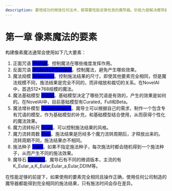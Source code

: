```yaml
---
description: 要想成功的释放任何法术，都需要性能足够优良的魔导器。钞能力是解决魔导器问题的最简单方法，否则需要较高的施法智慧。本书不对魔导器问题进行讨论。
---
```


# 第一章 像素魔法的要素

构建像素魔法通常会使用如下几大要素：

1. 正面咒语 <mark style="background-color:blue;">Prompt</mark>。控制魔法在哪些维度发挥作用。
2. 反面咒语 <mark style="background-color:blue;">Undesired Content</mark>。控制魔法，避免产生哪些效果。
3. 魔法规模 <mark style="background-color:blue;">Resolution</mark>。控制施法结果的尺寸。即使其他要素完全相同，但是魔法规模不同，施法结果是完全不同的，而非缩放和裁切的关系。在NovelAI中，首选512\*768规模的魔法。
4. 魔法基础模型 <mark style="background-color:blue;">model</mark>。基础模型决定了哪些咒语是有效的，产生的效果是如何的。在NovelAI中，目前基础模型有Curated，Full和Beta。
5. 魔法增补模型 <mark style="background-color:blue;">Hypernetwork</mark>。魔导士可以根据自己的需求，制作一个包含专有咒语的模型，作为基础模型的补充，和基础模型结合使用，从而获得个性化的魔法效果。
6. 魔力流转标尺 <mark style="background-color:blue;">Scale</mark>。可以控制施法结果的风格。
7. 魔力流转周数 <mark style="background-color:blue;">Step</mark>。施法结果是历经多个魔力流转周期后，才释放出来的。流转周期不同，施法结果亦不相同。
8. 施法种子 <mark style="background-color:blue;">Seed</mark>。如果不指定施法种子，每次施法时都会随机得到一个施法种子，从而产生不同的施法效果。
9. 魔导石 <mark style="background-color:blue;">Sampler</mark>。魔导石有不同的微调版本，主流的有K\_Eular\_a,K\_Eular,Eular\_a,Eular,DDIM等。

在性能足够的前提下，如果使用的要素完全相同且操作正确，使用任何公司制造的魔导器都能得到完全相同的施法结果，只有施法时间会存在差异。
